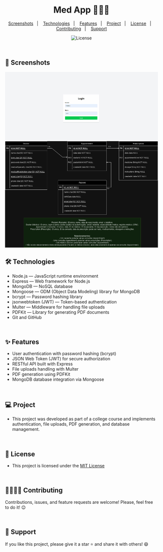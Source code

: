 <h1 align="center">Med App 👩🏻‍⚕️</h1>

<p align="center">  
  <a href="#-screenshots">Screenshots</a>&nbsp;&nbsp;&nbsp;|&nbsp;&nbsp;&nbsp;
  <a href="#-technologies">Technologies</a>&nbsp;&nbsp;&nbsp;|&nbsp;&nbsp;&nbsp;
  <a href="#-features">Features</a>&nbsp;&nbsp;&nbsp;|&nbsp;&nbsp;&nbsp;
  <a href="#-project">Project</a>&nbsp;&nbsp;&nbsp;|&nbsp;&nbsp;&nbsp;
  <a href="#-license">License</a>&nbsp;&nbsp;&nbsp;|&nbsp;&nbsp;&nbsp;
  <a href="#-contributing">Contributing</a>&nbsp;&nbsp;&nbsp;|&nbsp;&nbsp;&nbsp;
  <a href="#support">Support</a>  
</p>

<p align="center">
  <img alt="License" src="https://img.shields.io/static/v1?label=license&message=MIT&color=c920c9&labelColor=000000">
</p>

<br>

## 📸 Screenshots

<img src=".github/gif-do-projeto.gif" alt="gif do projeto">

<br>

<img src=".github/Diagrama-Entidade-Relacionamento(DER).png" alt="gif do projeto">

<br>

## 🛠 Technologies

- Node.js — JavaScript runtime environment
- Express — Web framework for Node.js
- MongoDB — NoSQL database
- Mongoose — ODM (Object Data Modeling) library for MongoDB
- bcrypt — Password hashing library
- jsonwebtoken (JWT) — Token-based authentication
- Multer — Middleware for handling file uploads
- PDFKit — Library for generating PDF documents
- Git and GitHub

<br>

## ✨ Features

- User authentication with password hashing (bcrypt)
- JSON Web Token (JWT) for secure authorization
- RESTful API built with Express
- File uploads handling with Multer
- PDF generation using PDFKit
- MongoDB database integration via Mongoose

<br>

## 💻 Project

- This project was developed as part of a college course and implements authentication, file uploads, PDF generation, and database management.

<br>

## 📜 License

- This project is licensed under the [MIT License](https://choosealicense.com/licenses/mit/)

<br>

## 🫱🏻‍🫲🏻 Contributing

<p> Contributions, issues, and feature requests are welcome! Please, feel free to do it! 😉 </p>

<br>

## 🌟 Support

<p> If you like this project, please give it a star ⭐ and share it with others! 😄 </p>
